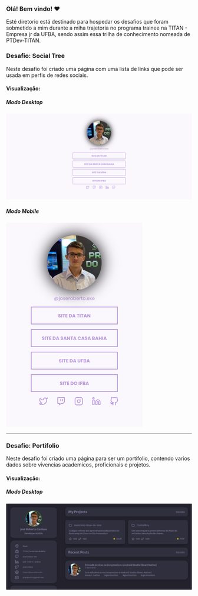 ### Olá! Bem vindo! ❤️

Esté diretorio está destinado para hospedar os desafios que foram sobmetido a mim durante a miha trajetoria no programa trainee na TITAN - Empresa jr da UFBA, sendo assim essa trilha de conhecimento nomeada de PTDev-TITAN.



### Desafio: Social Tree

Neste desafio foi criado uma página com uma lista de links que pode ser usada em perfis de redes sociais.

#### Visualização:


##### Modo Desktop

![alt text](./Desafio-Social_Tree/assets/view-project/view_desktop.png)


##### Modo Mobile

![alt text](./Desafio-Social_Tree/assets/view-project/viwe_mobile.png)

***

### Desafio: Portifolio

Neste desafio foi criado uma página para ser um portifolio, contendo varios dados sobre vivencias academicos, proficionais e projetos.

#### Visualização:

##### Modo Desktop

![alt text](./Desafio-Portfolio/assets/img/view-project/modo-desktop.png)

